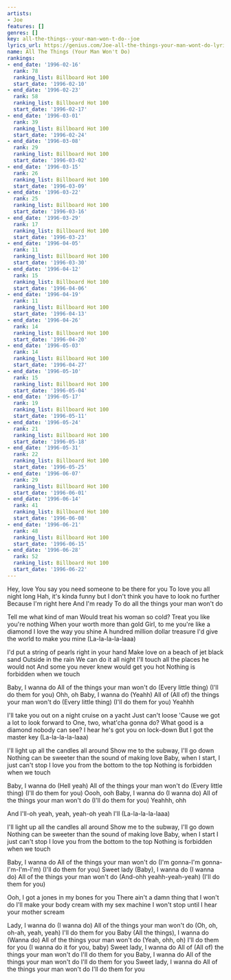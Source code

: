 ```yaml
---
artists:
- Joe
features: []
genres: []
key: all-the-things--your-man-won-t-do--joe
lyrics_url: https://genius.com/Joe-all-the-things-your-man-wont-do-lyrics
name: All The Things (Your Man Won't Do)
rankings:
- end_date: '1996-02-16'
  rank: 78
  ranking_list: Billboard Hot 100
  start_date: '1996-02-10'
- end_date: '1996-02-23'
  rank: 58
  ranking_list: Billboard Hot 100
  start_date: '1996-02-17'
- end_date: '1996-03-01'
  rank: 39
  ranking_list: Billboard Hot 100
  start_date: '1996-02-24'
- end_date: '1996-03-08'
  rank: 29
  ranking_list: Billboard Hot 100
  start_date: '1996-03-02'
- end_date: '1996-03-15'
  rank: 26
  ranking_list: Billboard Hot 100
  start_date: '1996-03-09'
- end_date: '1996-03-22'
  rank: 25
  ranking_list: Billboard Hot 100
  start_date: '1996-03-16'
- end_date: '1996-03-29'
  rank: 17
  ranking_list: Billboard Hot 100
  start_date: '1996-03-23'
- end_date: '1996-04-05'
  rank: 11
  ranking_list: Billboard Hot 100
  start_date: '1996-03-30'
- end_date: '1996-04-12'
  rank: 15
  ranking_list: Billboard Hot 100
  start_date: '1996-04-06'
- end_date: '1996-04-19'
  rank: 11
  ranking_list: Billboard Hot 100
  start_date: '1996-04-13'
- end_date: '1996-04-26'
  rank: 14
  ranking_list: Billboard Hot 100
  start_date: '1996-04-20'
- end_date: '1996-05-03'
  rank: 14
  ranking_list: Billboard Hot 100
  start_date: '1996-04-27'
- end_date: '1996-05-10'
  rank: 15
  ranking_list: Billboard Hot 100
  start_date: '1996-05-04'
- end_date: '1996-05-17'
  rank: 19
  ranking_list: Billboard Hot 100
  start_date: '1996-05-11'
- end_date: '1996-05-24'
  rank: 21
  ranking_list: Billboard Hot 100
  start_date: '1996-05-18'
- end_date: '1996-05-31'
  rank: 22
  ranking_list: Billboard Hot 100
  start_date: '1996-05-25'
- end_date: '1996-06-07'
  rank: 29
  ranking_list: Billboard Hot 100
  start_date: '1996-06-01'
- end_date: '1996-06-14'
  rank: 41
  ranking_list: Billboard Hot 100
  start_date: '1996-06-08'
- end_date: '1996-06-21'
  rank: 48
  ranking_list: Billboard Hot 100
  start_date: '1996-06-15'
- end_date: '1996-06-28'
  rank: 52
  ranking_list: Billboard Hot 100
  start_date: '1996-06-22'
---
```

Hey, love
You say you need someone to be there for you
To love you all night long
Hah, it's kinda funny but I don't think you have to look no further
Because I'm right here
And I'm ready
To do all the things your man won't do


Tell me what kind of man
Would treat his woman so cold?
Treat you like you're nothing
When your worth more than gold
Girl, to me you're like a diamond
I love the way you shine
A hundred million dollar treasure
I'd give the world to make you mine
(La-la-la-la-laaa)


I'd put a string of pearls right in your hand
Make love on a beach of jet black sand
Outside in the rain
We can do it all night
I'll touch all the places he would not
And some you never knew would get you hot
Nothing is forbidden when we touch


Baby, I wanna do
All of the things your man won't do (Every little thing)
(I'll do them for you)
Ohh, oh
Baby, I wanna do (Yeahh)
All of (All of) the things your man won't do (Every little thing)
(I'll do them for you)
Yeahhh


I'll take you out on a night cruise on a yacht
Just can't loose
'Cause we got a lot to look forward to
One, two, what'cha gonna do?
What good is a diamond nobody can see?
I hear he's got you on lock-down
But I got the master key
(La-la-la-la-laaa)


I'll light up all the candles all around
Show me to the subway, I'll go down
Nothing can be sweeter than the sound of making love
Baby, when I start, I just can't stop
I love you from the bottom to the top
Nothing is forbidden when we touch


Baby, I wanna do (Hell yeah)
All of the things your man won't do (Every little thing)
(I'll do them for you)
Oooh, ooh
Baby, I wanna do (I wanna do)
All of the things your man won't do
(I'll do them for you)
Yeahhh, ohh


And I'll-oh yeah, yeah, yeah-oh yeah
I'll
(La-la-la-la-laaa)


I'll light up all the candles all around
Show me to the subway, I'll go down
Nothing can be sweeter than the sound of making love
Baby, when I start I just can't stop
I love you from the bottom to the top
Nothing is forbidden when we touch


Baby, I wanna do
All of the things your man won't do (I'm gonna-I'm gonna-I'm-I'm-I'm)
(I'll do them for you)
Sweet lady (Baby), I wanna do (I wanna do)
All of the things your man won't do (And-ohh yeahh-yeah-yeah)
(I'll do them for you)


Ooh, I got a jones in my bones for you
There ain't a damn thing that I won't do
I'll make your body cream with my sex machine
I won't stop until I hear your mother scream


Lady, I wanna do (I wanna do)
All of the things your man won't do (Oh, oh, oh-ah, yeah, yeah)
I'll do them for you
Baby (All the things), I wanna do (Wanna do)
All of the things your man won't do (Yeah, ohh, oh)
I'll do them for you (I wanna do it for you, baby)
Sweet lady, I wanna do
All of (All of) the things your man won't do
I'll do them for you
Baby, I wanna do
All of the things your man won't do
I'll do them for you
Sweet lady, I wanna do
All of the things your man won't do
I'll do them for you
